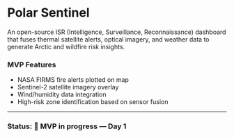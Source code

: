 # Polar Sentinel

An open-source ISR (Intelligence, Surveillance, Reconnaissance) dashboard that fuses thermal satellite alerts, optical imagery, and weather data to generate Arctic and wildfire risk insights.

### MVP Features
- NASA FIRMS fire alerts plotted on map
- Sentinel-2 satellite imagery overlay
- Wind/humidity data integration
- High-risk zone identification based on sensor fusion

---

### Status: 🚧 MVP in progress — Day 1

